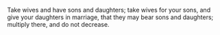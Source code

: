 Take wives and have sons and daughters; take wives for your sons, and give your daughters in marriage, that they may bear sons and daughters; multiply there, and do not decrease.
